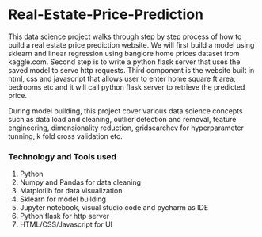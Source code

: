 # Real-Estate-Price-Prediction

This data science project walks through step by step process of how to build a real estate price prediction website. We will first build a model using sklearn and linear regression using banglore home prices dataset from kaggle.com. Second step is to write a python flask server that uses the saved model to serve http requests. Third component is the website built in html, css and javascript that allows user to enter home square ft area, bedrooms etc and it will call python flask server to retrieve the predicted price. 

During model building, this project cover various data science concepts such as data load and cleaning, outlier detection and removal, feature engineering, dimensionality reduction, gridsearchcv for hyperparameter tunning, k fold cross validation etc. 

### Technology and Tools used
1) Python
2) Numpy and Pandas for data cleaning
3) Matplotlib for data visualization
4) Sklearn for model building
5) Jupyter notebook, visual studio code and pycharm as IDE
6) Python flask for http server
7) HTML/CSS/Javascript for UI
